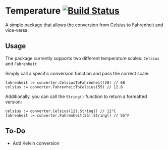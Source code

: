 # Temperature [![Build Status](https://travis-ci.org/danbondd/temperature.svg?branch=master)](https://travis-ci.org/danbondd/temperature)

A simple package that allows the conversion from Celsius to Fahrenheit and vice-versa.

## Usage

The package currently supports two different temperature scales: `Celsius` and `Fahrenheit`

Simply call a specific conversion function and pass the correct scale:

```
fahrenheit := converter.CelsiusToFahrenheit(20) // 68
celsius := converter.FahrenheitToCelsius(55) // 12.8
```

Additionally, you can call the `String()` function to return a formatted version:

```
celsius := converter.Celsius(12).String() // 12°C
fahrenheit := converter.Fahrenheit(55).String() // 55°F
```

## To-Do

- Add Kelvin conversion
